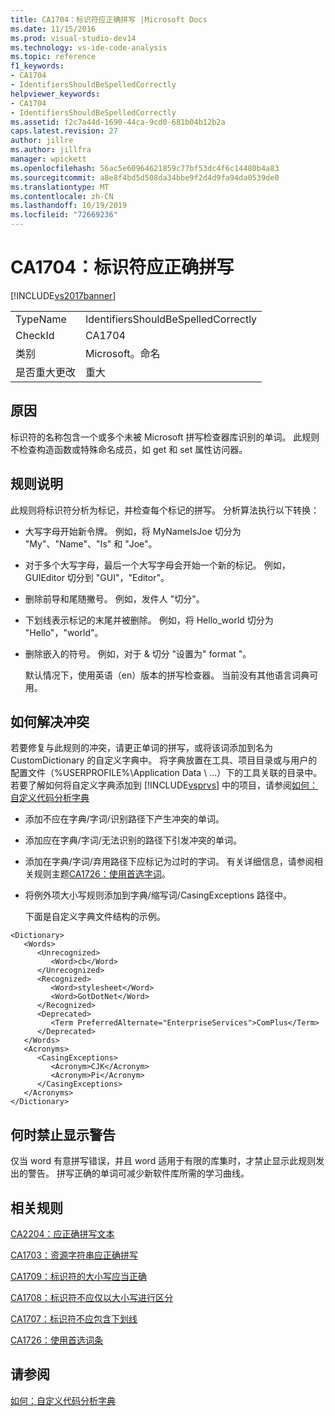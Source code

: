 ```yaml
---
title: CA1704：标识符应正确拼写 |Microsoft Docs
ms.date: 11/15/2016
ms.prod: visual-studio-dev14
ms.technology: vs-ide-code-analysis
ms.topic: reference
f1_keywords:
- CA1704
- IdentifiersShouldBeSpelledCorrectly
helpviewer_keywords:
- CA1704
- IdentifiersShouldBeSpelledCorrectly
ms.assetid: f2c7a44d-1690-44ca-9cd0-681b04b12b2a
caps.latest.revision: 27
author: jillre
ms.author: jillfra
manager: wpickett
ms.openlocfilehash: 56ac5e60964621859c77bf53dc4f6c14480b4a83
ms.sourcegitcommit: a8e8f4bd5d508da34bbe9f2d4d9fa94da0539de0
ms.translationtype: MT
ms.contentlocale: zh-CN
ms.lasthandoff: 10/19/2019
ms.locfileid: "72669236"
---
```

# <a name="ca1704-identifiers-should-be-spelled-correctly"></a>CA1704：标识符应正确拼写
[!INCLUDE[vs2017banner](../includes/vs2017banner.md)]

|||
|-|-|
|TypeName|IdentifiersShouldBeSpelledCorrectly|
|CheckId|CA1704|
|类别|Microsoft。命名|
|是否重大更改|重大|

## <a name="cause"></a>原因
 标识符的名称包含一个或多个未被 Microsoft 拼写检查器库识别的单词。 此规则不检查构造函数或特殊命名成员，如 get 和 set 属性访问器。

## <a name="rule-description"></a>规则说明
 此规则将标识符分析为标记，并检查每个标记的拼写。 分析算法执行以下转换：

- 大写字母开始新令牌。 例如，将 MyNameIsJoe 切分为 "My"、"Name"、"Is" 和 "Joe"。

- 对于多个大写字母，最后一个大写字母会开始一个新的标记。 例如，GUIEditor 切分到 "GUI"，"Editor"。

- 删除前导和尾随撇号。 例如，发件人 "切分"。

- 下划线表示标记的末尾并被删除。 例如，将 Hello_world 切分为 "Hello"，"world"。

- 删除嵌入的符号。 例如，对于 & 切分 "设置为" format "。

  默认情况下，使用英语（en）版本的拼写检查器。 当前没有其他语言词典可用。

## <a name="how-to-fix-violations"></a>如何解决冲突
 若要修复与此规则的冲突，请更正单词的拼写，或将该词添加到名为 CustomDictionary 的自定义字典中。 将字典放置在工具、项目目录或与用户的配置文件（%USERPROFILE%\Application Data \\ ...）下的工具关联的目录中。若要了解如何将自定义字典添加到 [!INCLUDE[vsprvs](../includes/vsprvs-md.md)] 中的项目，请参阅[如何：自定义代码分析字典](../code-quality/how-to-customize-the-code-analysis-dictionary.md)

- 添加不应在字典/字词/识别路径下产生冲突的单词。

- 添加应在字典/字词/无法识别的路径下引发冲突的单词。

- 添加在字典/字词/弃用路径下应标记为过时的字词。 有关详细信息，请参阅相关规则主题[CA1726：使用首选字词](../code-quality/ca1726-use-preferred-terms.md)。

- 将例外项大小写规则添加到字典/缩写词/CasingExceptions 路径中。

  下面是自定义字典文件结构的示例。

```
<Dictionary>
   <Words>
      <Unrecognized>
         <Word>cb</Word>
      </Unrecognized>
      <Recognized>
         <Word>stylesheet</Word>
         <Word>GotDotNet</Word>
      </Recognized>
      <Deprecated>
         <Term PreferredAlternate="EnterpriseServices">ComPlus</Term>
      </Deprecated>
   </Words>
   <Acronyms>
      <CasingExceptions>
         <Acronym>CJK</Acronym>
         <Acronym>Pi</Acronym>
      </CasingExceptions>
   </Acronyms>
</Dictionary>
```

## <a name="when-to-suppress-warnings"></a>何时禁止显示警告
 仅当 word 有意拼写错误，并且 word 适用于有限的库集时，才禁止显示此规则发出的警告。 拼写正确的单词可减少新软件库所需的学习曲线。

## <a name="related-rules"></a>相关规则
 [CA2204：应正确拼写文本](../code-quality/ca2204-literals-should-be-spelled-correctly.md)

 [CA1703：资源字符串应正确拼写](../code-quality/ca1703-resource-strings-should-be-spelled-correctly.md)

 [CA1709：标识符的大小写应当正确](../code-quality/ca1709-identifiers-should-be-cased-correctly.md)

 [CA1708：标识符不应仅以大小写进行区分](../code-quality/ca1708-identifiers-should-differ-by-more-than-case.md)

 [CA1707：标识符不应包含下划线](../code-quality/ca1707-identifiers-should-not-contain-underscores.md)

 [CA1726：使用首选词条](../code-quality/ca1726-use-preferred-terms.md)

## <a name="see-also"></a>请参阅
 [如何：自定义代码分析字典](../code-quality/how-to-customize-the-code-analysis-dictionary.md)
